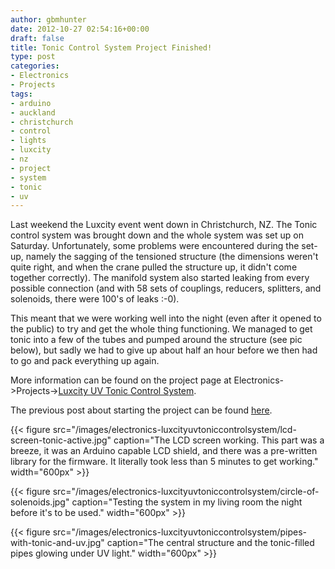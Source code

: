 ```yaml
---
author: gbmhunter
date: 2012-10-27 02:54:16+00:00
draft: false
title: Tonic Control System Project Finished!
type: post
categories:
- Electronics
- Projects
tags:
- arduino
- auckland
- christchurch
- control
- lights
- luxcity
- nz
- project
- system
- tonic
- uv
---
```


Last weekend the Luxcity event went down in Christchurch, NZ. The Tonic control system was brought down and the whole system was set up on Saturday. Unfortunately, some problems were encountered during the set-up, namely the sagging of the tensioned structure (the dimensions weren't quite right, and when the crane pulled the structure up, it didn't come together correctly). The manifold system also started leaking from every possible connection (and with 58 sets of couplings, reducers, splitters, and solenoids, there were 100's of leaks :-0).

This meant that we were working well into the night (even after it opened to the public) to try and get the whole thing functioning. We managed to get tonic into a few of the tubes and pumped around the structure (see pic below), but sadly we had to give up about half an hour before we then had to go and pack everything up again.

More information can be found on the project page at Electronics->Projects->[Luxcity UV Tonic Control System](/electronics/projects/luxcity-uv-tonic-control-system).

The previous post about starting the project can be found [here](/electronics/luxcity-uv-tonic-project-started).

{{< figure src="/images/electronics-luxcityuvtoniccontrolsystem/lcd-screen-tonic-active.jpg" caption="The LCD screen working. This part was a breeze, it was an Arduino capable LCD shield, and there was a pre-written library for the firmware. It literally took less than 5 minutes to get working."  width="600px" >}}

{{< figure src="/images/electronics-luxcityuvtoniccontrolsystem/circle-of-solenoids.jpg" caption="Testing the system in my living room the night before it's to be used."  width="600px" >}}

{{< figure src="/images/electronics-luxcityuvtoniccontrolsystem/pipes-with-tonic-and-uv.jpg" caption="The central structure and the tonic-filled pipes glowing under UV light."  width="600px" >}}
